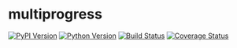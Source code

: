 # multiprogress

[![PyPI Version][pypi-v-image]][pypi-v-link]
[![Python Version][python-v-image]][python-v-link]
[![Build Status][GHAction-image]][GHAction-link]
[![Coverage Status][codecov-image]][codecov-link]

<!-- Badges -->
[pypi-v-image]: https://img.shields.io/pypi/v/multiprogress.svg
[pypi-v-link]: https://pypi.org/project/multiprogress/
[python-v-image]: https://img.shields.io/pypi/pyversions/multiprogress.svg
[python-v-link]: https://pypi.org/project/multiprogress
[GHAction-image]: https://github.com/daizutabi/multiprogress/actions/workflows/ci.yaml/badge.svg?branch=main&event=push
[GHAction-link]: https://github.com/daizutabi/multiprogress/actions?query=event%3Apush+branch%3Amain
[codecov-image]: https://codecov.io/github/daizutabi/multiprogress/coverage.svg?branch=main
[codecov-link]: https://codecov.io/github/daizutabi/multiprogress?branch=main
